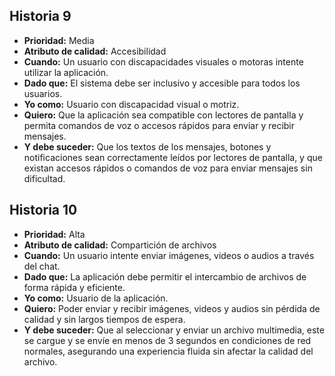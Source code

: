 ## Historia 9

- **Prioridad:** Media
- **Atributo de calidad:** Accesibilidad
- **Cuando:** Un usuario con discapacidades visuales o motoras intente utilizar la aplicación.
- **Dado que:** El sistema debe ser inclusivo y accesible para todos los usuarios.
- **Yo como:** Usuario con discapacidad visual o motriz.
- **Quiero:** Que la aplicación sea compatible con lectores de pantalla y permita comandos de voz o accesos rápidos para enviar y recibir mensajes.
- **Y debe suceder:** Que los textos de los mensajes, botones y notificaciones sean correctamente leídos por lectores de pantalla, y que existan accesos rápidos o comandos de voz para enviar mensajes sin dificultad.


## Historia 10

- **Prioridad:** Alta
- **Atributo de calidad:** Compartición de archivos
- **Cuando:** Un usuario intente enviar imágenes, videos o audios a través del chat.
- **Dado que:** La aplicación debe permitir el intercambio de archivos de forma rápida y eficiente.
- **Yo como:** Usuario de la aplicación.
- **Quiero:** Poder enviar y recibir imágenes, videos y audios sin pérdida de calidad y sin largos tiempos de espera.
- **Y debe suceder:** Que al seleccionar y enviar un archivo multimedia, este se cargue y se envíe en menos de 3 segundos en condiciones de red normales, asegurando una experiencia fluida sin afectar la calidad del archivo.